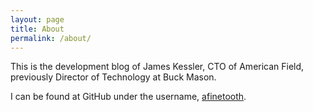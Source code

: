 ```yaml
---
layout: page
title: About
permalink: /about/
---
```


This is the development blog of James Kessler, CTO of American Field, previously Director of Technology at Buck Mason.

I can be found at GitHub under the username, [afinetooth](https://github.com/afinetooth).
